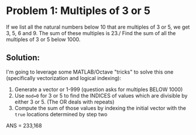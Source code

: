 # Problem 1: Multiples of 3 or 5

If we list all the natural numbers below 10 that are multiples of 3 or 5, we get  3, 5, 6 and 9. The sum of these multiples is 23./
Find the sum of all the multiples of 3 or 5 below 1000.


## Solution:

I'm going to leverage some MATLAB/Octave "tricks" to solve this one (specifically vectorization and logical indexing):
1. Generate a vector or 1-999 (question asks for multiples BELOW 1000)
2. Use `mod=0` for 3 or 5 to find the INDICES of values which are divisible by either 3 or 5. (The OR deals with repeats)
3. Compute the sum of those values by indexing the initial vector with the `true` locations determined by step two

ANS = 233,168